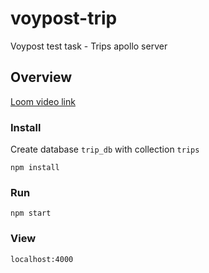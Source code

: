 # voypost-trip
 Voypost test task - Trips apollo server

## Overview
[Loom video link]()

### Install

Create database ```trip_db``` with collection ```trips``` 

```npm install```

### Run
```npm start```

### View
```localhost:4000```